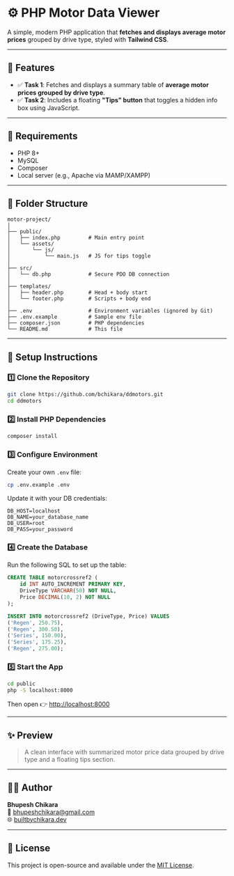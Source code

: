 # ⚙️ PHP Motor Data Viewer

A simple, modern PHP application that **fetches and displays average motor prices** grouped by drive type, styled with **Tailwind CSS**.

---

## 📌 Features

- ✅ **Task 1**: Fetches and displays a summary table of **average motor prices grouped by drive type**.
- ✅ **Task 2**: Includes a floating **"Tips" button** that toggles a hidden info box using JavaScript.

---

## 🔧 Requirements

- PHP 8+
- MySQL
- Composer
- Local server (e.g., Apache via MAMP/XAMPP)

---

## 📁 Folder Structure

```
motor-project/
│
├── public/
│   ├── index.php         # Main entry point
│   └── assets/
│       └── js/
│           └── main.js   # JS for tips toggle
│
├── src/
│   └── db.php            # Secure PDO DB connection
│
├── templates/
│   ├── header.php        # Head + body start
│   └── footer.php        # Scripts + body end
│
├── .env                  # Environment variables (ignored by Git)
├── .env.example          # Sample env file
├── composer.json         # PHP dependencies
└── README.md             # This file
```

---

## 🚀 Setup Instructions

### 1️⃣ Clone the Repository

```bash
git clone https://github.com/bchikara/ddmotors.git
cd ddmotors
```

### 2️⃣ Install PHP Dependencies

```bash
composer install
```

### 3️⃣ Configure Environment

Create your own `.env` file:

```bash
cp .env.example .env
```

Update it with your DB credentials:

```
DB_HOST=localhost
DB_NAME=your_database_name
DB_USER=root
DB_PASS=your_password
```

### 4️⃣ Create the Database

Run the following SQL to set up the table:

```sql
CREATE TABLE motorcrossref2 (
    id INT AUTO_INCREMENT PRIMARY KEY,
    DriveType VARCHAR(50) NOT NULL,
    Price DECIMAL(10, 2) NOT NULL
);

INSERT INTO motorcrossref2 (DriveType, Price) VALUES
('Regen', 250.75),
('Regen', 300.50),
('Series', 150.00),
('Series', 175.25),
('Regen', 275.00);
```

### 5️⃣ Start the App

```bash
cd public
php -S localhost:8000
```

Then open 👉 [http://localhost:8000](http://localhost:8000)

---

## ✨ Preview

> A clean interface with summarized motor price data grouped by drive type and a floating tips section.

---

## 👨‍💻 Author

**Bhupesh Chikara**  
📧 bhupeshchikara@gmail.com  
🌐 [builtbychikara.dev](https://builtbychikara.dev)

---

## 📝 License

This project is open-source and available under the [MIT License](LICENSE).